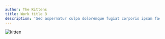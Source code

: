 ```yaml
---
author: The Kittens
title: Work title 3
description: 'Sed aspernatur culpa doloremque fugiat corporis ipsam facilis'
---
```


![kitten](https://placekitten.com/800/800)
